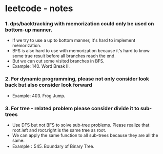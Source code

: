 # leetcode - notes
### 1. dps/backtracking with memorization could only be used on bottom-up manner.
* If we try to use a up to bottom manner, it's hard to implement memorization.
* BFS is also hard to use with memorization because it's hard to know some true result before all branches reach the end.
* But we can cut some visited branches in BFS.
* Example: 140. Word Break II.
   
### 2. For dynamic programming, please not only consider look back but also consider look forward
* Example: 403. Frog Jump.

### 3. For tree - related problem please consider divide it to sub-trees
* Use DFS but not BFS to solve sub-tree problems. Please realize that root.left and root.right is the same tree as root.
* We can apply the same function to all sub-trees because they are all the same.
* Example：545. Boundary of Binary Tree.
